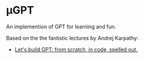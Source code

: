 # µGPT

An implemention of GPT for learning and fun.

Based on the the fantistic lectures by Andrej Karpathy:

  - [Let's build GPT: from scratch, in code, spelled out.](https://youtu.be/kCc8FmEb1nY)
